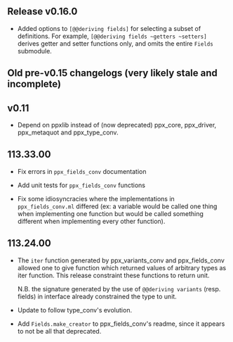 ## Release v0.16.0

* Added options to `[@@deriving fields]` for selecting a subset of definitions.
  For example, `[@@deriving fields ~getters ~setters]` derives getter and setter
  functions only, and omits the entire `Fields` submodule.

## Old pre-v0.15 changelogs (very likely stale and incomplete)

## v0.11

- Depend on ppxlib instead of (now deprecated) ppx\_core, ppx\_driver,
  ppx\_metaquot and ppx\_type\_conv.

## 113.33.00

- Fix errors in `ppx_fields_conv` documentation

- Add unit tests for `ppx_fields_conv` functions

- Fix some idiosyncracies where the implementations in `ppx_fields_conv.ml` differed
  (ex: a variable would be called one thing when implementing one function but
  would be called something different when implementing every other function).

## 113.24.00

- The `iter` function generated by ppx\_variants\_conv and ppx\_fields\_conv allowed
  one to give function which returned values of arbitrary types as iter function.
  This release constraint these functions to return unit.

  N.B. the signature generated by the use of `@@deriving variants` (resp. fields)
  in interface already constrained the type to unit.

- Update to follow type\_conv's evolution.

- Add `Fields.make_creator` to ppx\_fields\_conv's readme, since it appears
  to not be all that deprecated.
